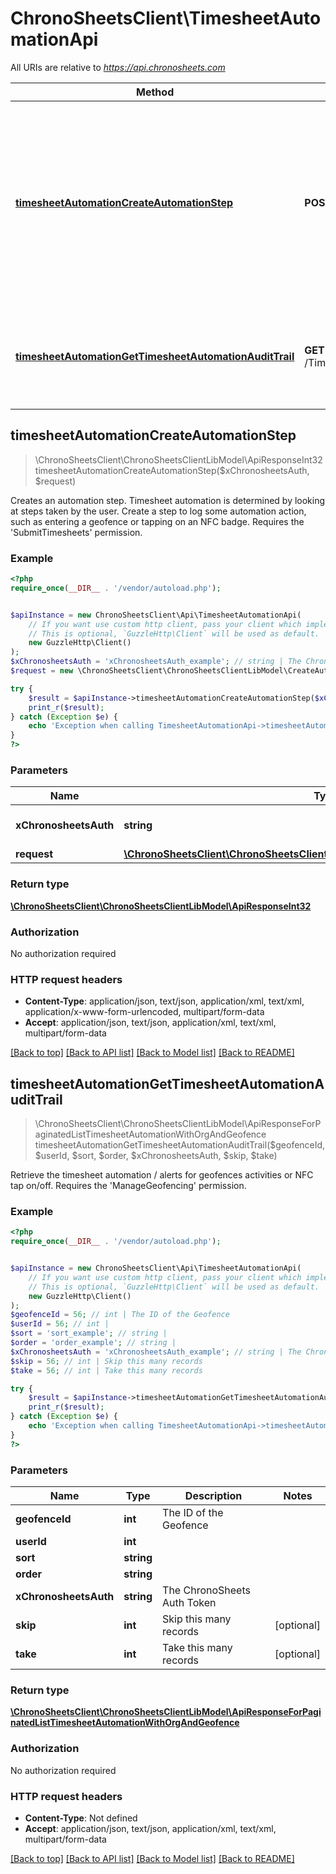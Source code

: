 # ChronoSheetsClient\TimesheetAutomationApi

All URIs are relative to *https://api.chronosheets.com*

Method | HTTP request | Description
------------- | ------------- | -------------
[**timesheetAutomationCreateAutomationStep**](TimesheetAutomationApi.md#timesheetAutomationCreateAutomationStep) | **POST** /TimesheetAutomation/CreateAutomationStep | Creates an automation step.  Timesheet automation is determined by looking at steps taken by the user.  Create a step to log some automation action, such as entering a geofence or tapping on an NFC badge.  Requires the &#39;SubmitTimesheets&#39; permission.
[**timesheetAutomationGetTimesheetAutomationAuditTrail**](TimesheetAutomationApi.md#timesheetAutomationGetTimesheetAutomationAuditTrail) | **GET** /TimesheetAutomation/GetTimesheetAutomationAuditTrail | Retrieve the timesheet automation / alerts for geofences activities or NFC tap on/off.  Requires the &#39;ManageGeofencing&#39; permission.



## timesheetAutomationCreateAutomationStep

> \ChronoSheetsClient\ChronoSheetsClientLibModel\ApiResponseInt32 timesheetAutomationCreateAutomationStep($xChronosheetsAuth, $request)

Creates an automation step.  Timesheet automation is determined by looking at steps taken by the user.  Create a step to log some automation action, such as entering a geofence or tapping on an NFC badge.  Requires the 'SubmitTimesheets' permission.

### Example

```php
<?php
require_once(__DIR__ . '/vendor/autoload.php');


$apiInstance = new ChronoSheetsClient\Api\TimesheetAutomationApi(
    // If you want use custom http client, pass your client which implements `GuzzleHttp\ClientInterface`.
    // This is optional, `GuzzleHttp\Client` will be used as default.
    new GuzzleHttp\Client()
);
$xChronosheetsAuth = 'xChronosheetsAuth_example'; // string | The ChronoSheets Auth Token
$request = new \ChronoSheetsClient\ChronoSheetsClientLibModel\CreateAutomationStepRequest(); // \ChronoSheetsClient\ChronoSheetsClientLibModel\CreateAutomationStepRequest | 

try {
    $result = $apiInstance->timesheetAutomationCreateAutomationStep($xChronosheetsAuth, $request);
    print_r($result);
} catch (Exception $e) {
    echo 'Exception when calling TimesheetAutomationApi->timesheetAutomationCreateAutomationStep: ', $e->getMessage(), PHP_EOL;
}
?>
```

### Parameters


Name | Type | Description  | Notes
------------- | ------------- | ------------- | -------------
 **xChronosheetsAuth** | **string**| The ChronoSheets Auth Token |
 **request** | [**\ChronoSheetsClient\ChronoSheetsClientLibModel\CreateAutomationStepRequest**](../Model/CreateAutomationStepRequest.md)|  |

### Return type

[**\ChronoSheetsClient\ChronoSheetsClientLibModel\ApiResponseInt32**](../Model/ApiResponseInt32.md)

### Authorization

No authorization required

### HTTP request headers

- **Content-Type**: application/json, text/json, application/xml, text/xml, application/x-www-form-urlencoded, multipart/form-data
- **Accept**: application/json, text/json, application/xml, text/xml, multipart/form-data

[[Back to top]](#) [[Back to API list]](../../README.md#documentation-for-api-endpoints)
[[Back to Model list]](../../README.md#documentation-for-models)
[[Back to README]](../../README.md)


## timesheetAutomationGetTimesheetAutomationAuditTrail

> \ChronoSheetsClient\ChronoSheetsClientLibModel\ApiResponseForPaginatedListTimesheetAutomationWithOrgAndGeofence timesheetAutomationGetTimesheetAutomationAuditTrail($geofenceId, $userId, $sort, $order, $xChronosheetsAuth, $skip, $take)

Retrieve the timesheet automation / alerts for geofences activities or NFC tap on/off.  Requires the 'ManageGeofencing' permission.

### Example

```php
<?php
require_once(__DIR__ . '/vendor/autoload.php');


$apiInstance = new ChronoSheetsClient\Api\TimesheetAutomationApi(
    // If you want use custom http client, pass your client which implements `GuzzleHttp\ClientInterface`.
    // This is optional, `GuzzleHttp\Client` will be used as default.
    new GuzzleHttp\Client()
);
$geofenceId = 56; // int | The ID of the Geofence
$userId = 56; // int | 
$sort = 'sort_example'; // string | 
$order = 'order_example'; // string | 
$xChronosheetsAuth = 'xChronosheetsAuth_example'; // string | The ChronoSheets Auth Token
$skip = 56; // int | Skip this many records
$take = 56; // int | Take this many records

try {
    $result = $apiInstance->timesheetAutomationGetTimesheetAutomationAuditTrail($geofenceId, $userId, $sort, $order, $xChronosheetsAuth, $skip, $take);
    print_r($result);
} catch (Exception $e) {
    echo 'Exception when calling TimesheetAutomationApi->timesheetAutomationGetTimesheetAutomationAuditTrail: ', $e->getMessage(), PHP_EOL;
}
?>
```

### Parameters


Name | Type | Description  | Notes
------------- | ------------- | ------------- | -------------
 **geofenceId** | **int**| The ID of the Geofence |
 **userId** | **int**|  |
 **sort** | **string**|  |
 **order** | **string**|  |
 **xChronosheetsAuth** | **string**| The ChronoSheets Auth Token |
 **skip** | **int**| Skip this many records | [optional]
 **take** | **int**| Take this many records | [optional]

### Return type

[**\ChronoSheetsClient\ChronoSheetsClientLibModel\ApiResponseForPaginatedListTimesheetAutomationWithOrgAndGeofence**](../Model/ApiResponseForPaginatedListTimesheetAutomationWithOrgAndGeofence.md)

### Authorization

No authorization required

### HTTP request headers

- **Content-Type**: Not defined
- **Accept**: application/json, text/json, application/xml, text/xml, multipart/form-data

[[Back to top]](#) [[Back to API list]](../../README.md#documentation-for-api-endpoints)
[[Back to Model list]](../../README.md#documentation-for-models)
[[Back to README]](../../README.md)

